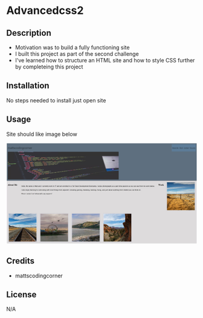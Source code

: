 # Advancedcss2

## Description

- Motivation was to build a fully functioning site
- I built this project as part of the second challenge
- I've learned how to structure an HTML site and how to style CSS further by completeing this project

## Installation

No steps needed to install just open site

## Usage

Site should like image below

![website image](assets/images/Capture.JPG)

## Credits 

- mattscodingcorner

## License 

N/A


